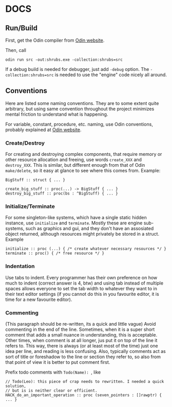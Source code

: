 # DOCS

## Run/Build

First, get the Odin compiler from [Odin website](https://odin-lang.org/).

Then, call

```
odin run src -out:shrubs.exe -collection:shrubs=src
```

If a debug build is needed for debugger, just add `-debug` option. The `-collection:shrubs=src` is needed to use the "engine" code nicely all around.

## Conventions

Here are listed some naming conventions. They are to some extent quite arbitrary, but using same convention throughout the project minimizes mental friction to understand what is happening.

For variable, constant, procedure, etc. naming, use Odin conventions, probably explained at [Odin website](https://odin-lang.org/).

### Create/Destroy

For creating and destroying complex components, that require memory or other resource allocation and freeing, use words `create_XXX` and `destroy_XXX`. This is similar, but different enough from that of Odin `make/delete`, so it easy at glance to see where this comes from. Example: 

```
BigStuff :: struct { ... }

create_big_stuff :: proc(...) -> BigStuff { ... }
destroy_big_stuff :: proc(bs : ^BigStuff) { ... }
```

### Initialize/Terminate

For some singleton-like systems, which have a single static hidden instance, use `initialize` and `terminate`. Mostly these are engine sub-systems, such as
graphics and gui, and they don't have an assosiated object returned, although resources might privately be stored in a struct. Example

```
initialize :: proc (...) { /* create whatever necessary resources */ }
terminate :: proc() { /* free resource */ }
```

### Indentation

Use tabs to indent. Every programmer has their own preference on how much to indent (correct answer is 4, btw) and using tab instead of multiple spaces allows everyone to set the tab width to whatever they want to in their text editor settings (if you cannot do this in you favourite editor, it is time for a new favourite editor).

### Commenting

(This paragraph should be re-written, its a quick and little vague) Avoid commenting in the end of the line. Sometimes, when it is a super short comment that adds a small nuance in understanding, this is acceptable. Other times, when comment is at all longer, jus put it on top of the line it refers to. This way, there is always (or at least most of the time) just one idea per line, and reading is less confusing. Also, typically comments act as sort of title or foreshadow to the line or section they refer to, so also from that point of view it is better to put comment first.

Prefix todo comments with `Todo(Name): `, like 

```
// Todo(Leo): this piece of crap needs to rewritten. I needed a quick solution, 
// but is is neither clear or efficient.
HACK_do_an_important_operation :: proc (seven_pointers : []rawptr) { ... }
```